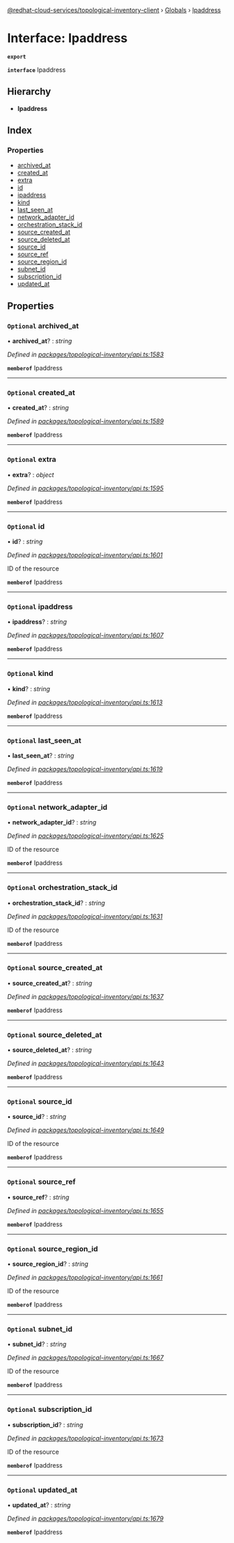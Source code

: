 [@redhat-cloud-services/topological-inventory-client](../README.md) › [Globals](../globals.md) › [Ipaddress](ipaddress.md)

# Interface: Ipaddress

**`export`** 

**`interface`** Ipaddress

## Hierarchy

* **Ipaddress**

## Index

### Properties

* [archived_at](ipaddress.md#optional-archived_at)
* [created_at](ipaddress.md#optional-created_at)
* [extra](ipaddress.md#optional-extra)
* [id](ipaddress.md#optional-id)
* [ipaddress](ipaddress.md#optional-ipaddress)
* [kind](ipaddress.md#optional-kind)
* [last_seen_at](ipaddress.md#optional-last_seen_at)
* [network_adapter_id](ipaddress.md#optional-network_adapter_id)
* [orchestration_stack_id](ipaddress.md#optional-orchestration_stack_id)
* [source_created_at](ipaddress.md#optional-source_created_at)
* [source_deleted_at](ipaddress.md#optional-source_deleted_at)
* [source_id](ipaddress.md#optional-source_id)
* [source_ref](ipaddress.md#optional-source_ref)
* [source_region_id](ipaddress.md#optional-source_region_id)
* [subnet_id](ipaddress.md#optional-subnet_id)
* [subscription_id](ipaddress.md#optional-subscription_id)
* [updated_at](ipaddress.md#optional-updated_at)

## Properties

### `Optional` archived_at

• **archived_at**? : *string*

*Defined in [packages/topological-inventory/api.ts:1583](https://github.com/RedHatInsights/javascript-clients/blob/master/packages/topological-inventory/api.ts#L1583)*

**`memberof`** Ipaddress

___

### `Optional` created_at

• **created_at**? : *string*

*Defined in [packages/topological-inventory/api.ts:1589](https://github.com/RedHatInsights/javascript-clients/blob/master/packages/topological-inventory/api.ts#L1589)*

**`memberof`** Ipaddress

___

### `Optional` extra

• **extra**? : *object*

*Defined in [packages/topological-inventory/api.ts:1595](https://github.com/RedHatInsights/javascript-clients/blob/master/packages/topological-inventory/api.ts#L1595)*

**`memberof`** Ipaddress

___

### `Optional` id

• **id**? : *string*

*Defined in [packages/topological-inventory/api.ts:1601](https://github.com/RedHatInsights/javascript-clients/blob/master/packages/topological-inventory/api.ts#L1601)*

ID of the resource

**`memberof`** Ipaddress

___

### `Optional` ipaddress

• **ipaddress**? : *string*

*Defined in [packages/topological-inventory/api.ts:1607](https://github.com/RedHatInsights/javascript-clients/blob/master/packages/topological-inventory/api.ts#L1607)*

**`memberof`** Ipaddress

___

### `Optional` kind

• **kind**? : *string*

*Defined in [packages/topological-inventory/api.ts:1613](https://github.com/RedHatInsights/javascript-clients/blob/master/packages/topological-inventory/api.ts#L1613)*

**`memberof`** Ipaddress

___

### `Optional` last_seen_at

• **last_seen_at**? : *string*

*Defined in [packages/topological-inventory/api.ts:1619](https://github.com/RedHatInsights/javascript-clients/blob/master/packages/topological-inventory/api.ts#L1619)*

**`memberof`** Ipaddress

___

### `Optional` network_adapter_id

• **network_adapter_id**? : *string*

*Defined in [packages/topological-inventory/api.ts:1625](https://github.com/RedHatInsights/javascript-clients/blob/master/packages/topological-inventory/api.ts#L1625)*

ID of the resource

**`memberof`** Ipaddress

___

### `Optional` orchestration_stack_id

• **orchestration_stack_id**? : *string*

*Defined in [packages/topological-inventory/api.ts:1631](https://github.com/RedHatInsights/javascript-clients/blob/master/packages/topological-inventory/api.ts#L1631)*

ID of the resource

**`memberof`** Ipaddress

___

### `Optional` source_created_at

• **source_created_at**? : *string*

*Defined in [packages/topological-inventory/api.ts:1637](https://github.com/RedHatInsights/javascript-clients/blob/master/packages/topological-inventory/api.ts#L1637)*

**`memberof`** Ipaddress

___

### `Optional` source_deleted_at

• **source_deleted_at**? : *string*

*Defined in [packages/topological-inventory/api.ts:1643](https://github.com/RedHatInsights/javascript-clients/blob/master/packages/topological-inventory/api.ts#L1643)*

**`memberof`** Ipaddress

___

### `Optional` source_id

• **source_id**? : *string*

*Defined in [packages/topological-inventory/api.ts:1649](https://github.com/RedHatInsights/javascript-clients/blob/master/packages/topological-inventory/api.ts#L1649)*

ID of the resource

**`memberof`** Ipaddress

___

### `Optional` source_ref

• **source_ref**? : *string*

*Defined in [packages/topological-inventory/api.ts:1655](https://github.com/RedHatInsights/javascript-clients/blob/master/packages/topological-inventory/api.ts#L1655)*

**`memberof`** Ipaddress

___

### `Optional` source_region_id

• **source_region_id**? : *string*

*Defined in [packages/topological-inventory/api.ts:1661](https://github.com/RedHatInsights/javascript-clients/blob/master/packages/topological-inventory/api.ts#L1661)*

ID of the resource

**`memberof`** Ipaddress

___

### `Optional` subnet_id

• **subnet_id**? : *string*

*Defined in [packages/topological-inventory/api.ts:1667](https://github.com/RedHatInsights/javascript-clients/blob/master/packages/topological-inventory/api.ts#L1667)*

ID of the resource

**`memberof`** Ipaddress

___

### `Optional` subscription_id

• **subscription_id**? : *string*

*Defined in [packages/topological-inventory/api.ts:1673](https://github.com/RedHatInsights/javascript-clients/blob/master/packages/topological-inventory/api.ts#L1673)*

ID of the resource

**`memberof`** Ipaddress

___

### `Optional` updated_at

• **updated_at**? : *string*

*Defined in [packages/topological-inventory/api.ts:1679](https://github.com/RedHatInsights/javascript-clients/blob/master/packages/topological-inventory/api.ts#L1679)*

**`memberof`** Ipaddress
